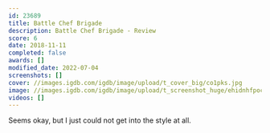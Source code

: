 ```yaml
---
id: 23689
title: Battle Chef Brigade
description: Battle Chef Brigade - Review
score: 6
date: 2018-11-11
completed: false
awards: []
modified_date: 2022-07-04
screenshots: []
cover: //images.igdb.com/igdb/image/upload/t_cover_big/co1pks.jpg
image: //images.igdb.com/igdb/image/upload/t_screenshot_huge/ehidnhfpoci9yi4ds5am.jpg
videos: []
---
```

Seems okay, but I just could not get into the style at all.